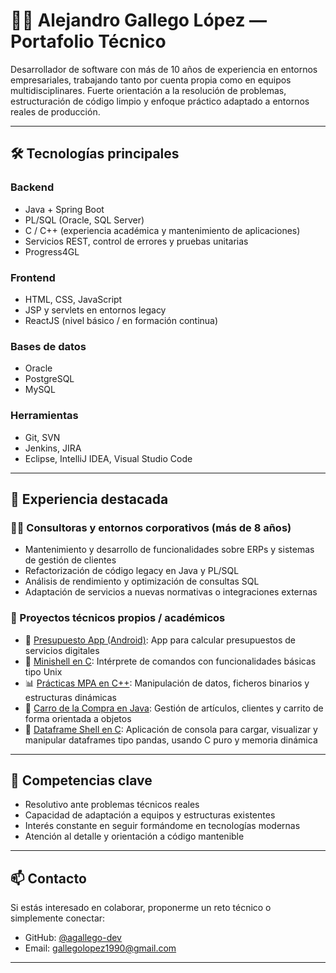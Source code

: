 # 👨‍💻 Alejandro Gallego López — Portafolio Técnico

Desarrollador de software con más de 10 años de experiencia en entornos empresariales, trabajando tanto por cuenta propia como en equipos multidisciplinares. Fuerte orientación a la resolución de problemas, estructuración de código limpio y enfoque práctico adaptado a entornos reales de producción.

---

## 🛠️ Tecnologías principales

### Backend
- Java + Spring Boot
- PL/SQL (Oracle, SQL Server)
- C / C++ (experiencia académica y mantenimiento de aplicaciones)
- Servicios REST, control de errores y pruebas unitarias
- Progress4GL
  
### Frontend
- HTML, CSS, JavaScript
- JSP y servlets en entornos legacy
- ReactJS (nivel básico / en formación continua)

### Bases de datos
- Oracle
- PostgreSQL
- MySQL

### Herramientas
- Git, SVN
- Jenkins, JIRA
- Eclipse, IntelliJ IDEA, Visual Studio Code

---

## 🧩 Experiencia destacada

### 👨‍💼 Consultoras y entornos corporativos (más de 8 años)
- Mantenimiento y desarrollo de funcionalidades sobre ERPs y sistemas de gestión de clientes
- Refactorización de código legacy en Java y PL/SQL
- Análisis de rendimiento y optimización de consultas SQL
- Adaptación de servicios a nuevas normativas o integraciones externas

### 🧪 Proyectos técnicos propios / académicos
- 📱 [Presupuesto App (Android)](https://github.com/agallego-dev/presupuesto-app): App para calcular presupuestos de servicios digitales
- 🐚 [Minishell en C](https://github.com/agallego-dev/minishell-c): Intérprete de comandos con funcionalidades básicas tipo Unix
- 📊 [Prácticas MPA en C++](https://github.com/agallego-dev/mpa-practicas-cpp): Manipulación de datos, ficheros binarios y estructuras dinámicas
- 🛒 [Carro de la Compra en Java](https://github.com/agallego-dev/poo-java-practicas): Gestión de artículos, clientes y carrito de forma orientada a objetos
- 🧠 [Dataframe Shell en C](https://github.com/agallego-dev/dataframe-shell-c): Aplicación de consola para cargar, visualizar y manipular dataframes tipo pandas, usando C puro y memoria dinámica

---

## 🎯 Competencias clave

- Resolutivo ante problemas técnicos reales
- Capacidad de adaptación a equipos y estructuras existentes
- Interés constante en seguir formándome en tecnologías modernas
- Atención al detalle y orientación a código mantenible

---

## 📫 Contacto

Si estás interesado en colaborar, proponerme un reto técnico o simplemente conectar:

- GitHub: [@agallego-dev](https://github.com/agallego-dev)
- Email: gallegolopez1990@gmail.com

---
